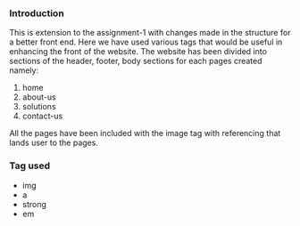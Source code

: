 
### Introduction
This is extension to the assignment-1 with changes made in the structure for a better front end. Here we have used various tags that would be useful in enhancing the front of the website.
The website has been divided into sections of the header, footer, body sections for each pages created namely:
1. home
2. about-us
3. solutions
4. contact-us

All the pages have been included with the image tag with referencing that lands user to the pages. 
### Tag used
- img
- a
- strong
- em
